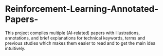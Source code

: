 # Reinforcement-Learning-Annotated-Papers-

This project compiles multiple (AI-related) papers with illustrations, annotations, and brief explanations for technical keywords, terms and previous studies which makes them easier to read and to get the main idea intuitively.
